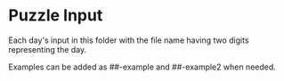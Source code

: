 # Puzzle Input
Each day's input in this folder with the file name having two digits representing the day.

Examples can be added as ##-example and ##-example2 when needed.
